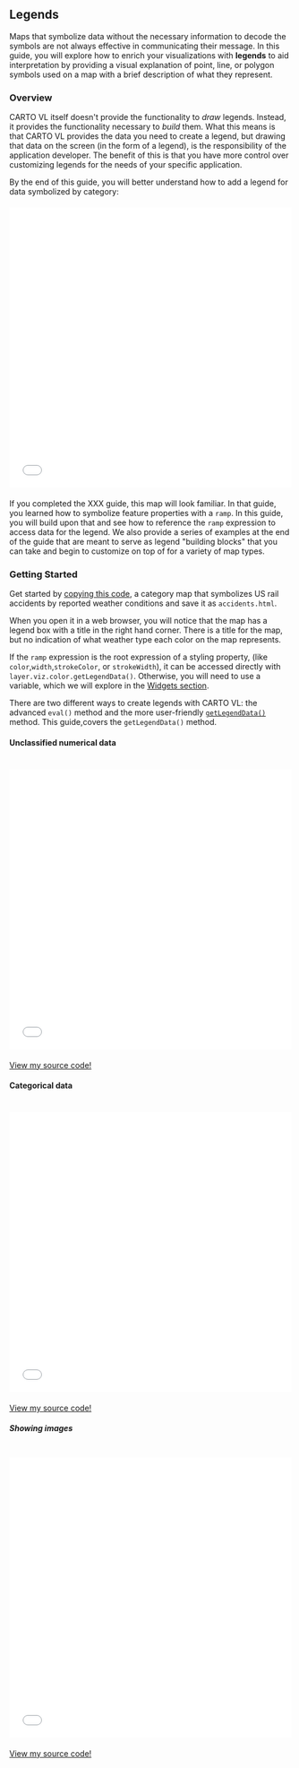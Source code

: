 ## Legends

Maps that symbolize data without the necessary information to decode the symbols are not always effective in communicating their message. In this guide, you will explore how to enrich your visualizations with **legends** to aid interpretation by providing a visual explanation of point, line, or polygon symbols used on a map with a brief description of what they represent. 

### Overview

CARTO VL itself doesn't provide the functionality to _draw_ legends. Instead, it provides the functionality necessary to _build_ them. What this means is that CARTO VL provides the data you need to create a legend, but drawing that data on the screen (in the form of a legend), is the responsibility of the application developer. The benefit of this is that you have more control over customizing legends for the needs of your specific application. 

By the end of this guide, you will better understand how to add a legend for data symbolized by category:

<div class="example-map" style="margin: 20px auto !important">
    <iframe
        id="accidents-all"
        src="/developers/carto-vl/examples/maps/guides/legends/accidents-all-legend.html"
        width="100%"
        height="500"
        frameBorder="0">
    </iframe>
</div>

If you completed the XXX guide, this map will look familiar. In that guide, you learned how to symbolize feature properties with a `ramp`. In this guide, you will build upon that and see how to reference the `ramp` expression to access data for the legend. We also provide a series of examples at the end of the guide that are meant to serve as legend "building blocks" that you can take and begin to customize on top of for a variety of map types.

### Getting Started

Get started by <a href="/developers/carto-vl/examples#example-accidents-all---no-legend">copying this code</a>, a category map that symbolizes US rail accidents by reported weather conditions and save it as `accidents.html`.

When you open it in a web browser, you will notice that the map has a legend box with a title in the right hand corner. There is a title for the map, but no indication of what weather type each color on the map represents.



If the `ramp` expression is the root expression of a styling property, (like `color`,`width`,`strokeColor`, or `strokeWidth`), it can be accessed directly with `layer.viz.color.getLegendData()`. Otherwise, you will need to use a variable, which we will explore in the [Widgets section](##_Widgets).

There are two different ways to create legends with CARTO VL: the advanced `eval()` method and the more user-friendly [`getLegendData()`](https://carto.com/developers/carto-vl/reference/#expressionsrampgetlegenddata) method. This guide,covers the `getLegendData()` method. 

#### Unclassified numerical data

<div class="example-map">
    <iframe
        id="legend-number"
        src="/developers/carto-vl/examples/maps/misc/legends/legend-number.html"
        width="100%"
        height="500"
        style="margin: 20px auto !important"
        frameBorder="0">
    </iframe>
</div>
<a href="/developers/carto-vl/examples/#example-legends---unclassified-numerical-data">View my source code!</a>


#### Categorical data

<div class="example-map">
    <iframe
        id="legend-buckets"
        src="/developers/carto-vl/examples/maps/misc/legends/legend-buckets.html"
        width="100%"
        height="500"
        style="margin: 20px auto !important"
        frameBorder="0">
    </iframe>
</div>
<a href="/developers/carto-vl/examples/#example-legends---categorical-data">View my source code!</a>

##### Showing images

<div class="example-map">
    <iframe
        id="legend-image"
        src="/developers/carto-vl/examples/maps/misc/legends/legend-image.html"
        width="100%"
        height="500"
        style="margin: 20px auto !important"
        frameBorder="0">
    </iframe>
</div>
<a href="/developers/carto-vl/examples/#example-multiple-images">View my source code!</a>

